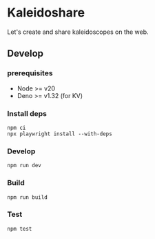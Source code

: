# Kaleidoshare

Let's create and share kaleidoscopes on the web.

## Develop

### prerequisites

- Node >= v20
- Deno >= v1.32 (for KV)

### Install deps

```
npm ci
npx playwright install --with-deps
```

### Develop

```
npm run dev
```

### Build

```
npm run build
```

### Test

```
npm test
```
